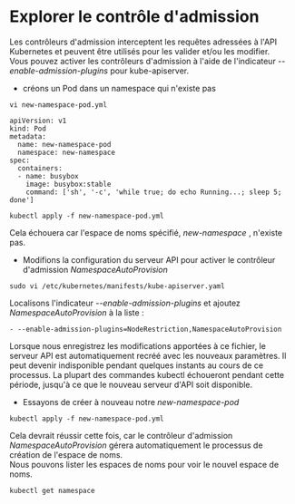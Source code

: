 # Explorer le contrôle d'admission
Les contrôleurs d'admission interceptent les requêtes adressées à l'API Kubernetes et peuvent être utilisés pour les valider et/ou les modifier.<br>
Vous pouvez activer les contrôleurs d'admission à l'aide de l'indicateur *--enable-admission-plugins* pour kube-apiserver.<br>

- créons un Pod dans un namespace qui n'existe pas
```
vi new-namespace-pod.yml
```

```
apiVersion: v1
kind: Pod
metadata:
  name: new-namespace-pod
  namespace: new-namespace
spec:
  containers:
  - name: busybox
    image: busybox:stable
    command: ['sh', '-c', 'while true; do echo Running...; sleep 5; done']
```

```
kubectl apply -f new-namespace-pod.yml
```

Cela échouera car l'espace de noms spécifié, *new-namespace* , n'existe pas.

- Modifions la configuration du serveur API pour activer le contrôleur d'admission *NamespaceAutoProvision*
```
sudo vi /etc/kubernetes/manifests/kube-apiserver.yaml
```

Localisons l'indicateur *--enable-admission-plugins* et ajoutez *NamespaceAutoProvision* à la liste :
```
- --enable-admission-plugins=NodeRestriction,NamespaceAutoProvision
```

Lorsque nous enregistrez les modifications apportées à ce fichier, le serveur API est automatiquement recréé avec les nouveaux paramètres. Il peut devenir indisponible pendant quelques instants au cours de ce processus. La plupart des commandes kubectl échoueront pendant cette période, jusqu'à ce que le nouveau serveur d'API soit disponible.<br>

- Essayons de créer à nouveau notre *new-namespace-pod*
```
kubectl apply -f new-namespace-pod.yml
```

Cela devrait réussir cette fois, car le contrôleur d'admission *NamespaceAutoProvision* gérera automatiquement le processus de création de l'espace de noms.<br>
Nous pouvons lister les espaces de noms pour voir le nouvel espace de noms.
```
kubectl get namespace
```